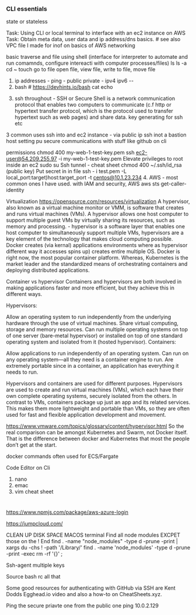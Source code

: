 ### CLI essentials 
state or stateless 

Task: Using CLI or local terminal to interface with an ec2 instance on AWS
Task: Obtain meta data, user data and ip address/dns basics. # see also VPC file I made for inof on basics of AWS networking

basic traverse and file using shell (interface for interpreter to automate and run comamnds, configure intereacti with computer processes/files) 
ls 
ls -a 
cd ~ 
touch 
go to file 
open file, view file, write to file, move file 


1. ip addresses - ping - public private - ipv4 ipv6 --
2. bash # https://devhints.io/bash
cat 
echo
>

3. ssh throughout - SSH or Secure Shell is a network communication protocol that enables two computers to communicate (c.f http or hypertext transfer protocol, which is the protocol used to transfer hypertext such as web pages) and share data.
key generating for ssh etc 

3 common uses 
ssh into and ec2 instance - via public ip 
ssh inot a bastion host 
setting pu secure communications with stuff like github on cli

permissions 
chmod 400 my-web-1-test-key.pem ssh ec2-user@54.209.255.97 -i my-web-1-test-key.pem Elevate privileges to root inside an ec2 sudo su
Ssh tunnel - cheat sheet
chmod 400 ~/.ssh/id_rsa (public key) Put secret in in file ssh - i test.pem -L local_port:target)host:target_port -t centos@10.1.23.234
4. AWS - most common ones I have used. with IAM and security, AWS aws sts get-caller-identity


Virtualization https://opensource.com/resources/virtualization
A hypervisor, also known as a virtual machine monitor or VMM, is software that creates and runs virtual machines (VMs). A hypervisor allows one host computer to support multiple guest VMs by virtually sharing its resources, such as memory and processing. - hypervisor is a software layer that enables one host computer to simultaneously support multiple VMs, hypervisors are a key element of the technology that makes cloud computing possible. Docker creates (via kernal)  applications environments where as hypervisor different way it accesses spins up) creates entire multiple OS. 
Docker is right now, the most popular container platform. Whereas, Kubernetes is the market leader and the standardized means of orchestrating containers and deploying distributed applications.

Container vs hypervisor
Containers and hypervisors are both involved in making applications faster and more efficient, but they achieve this in different ways. 


Hypervisors:

Allow an operating system to run independently from the underlying hardware through the use of virtual machines.
Share virtual computing, storage and memory resources.
Can run multiple operating systems on top of one server (bare-metal hypervisor) or installed on top of one standard operating system and isolated from it (hosted hypervisor).
Containers: 

Allow applications to run independently of an operating system. 
Can run on any operating system—all they need is a container engine to run. 
Are extremely portable since in a container, an application has everything it needs to run. 

Hypervisors and containers are used for different purposes. Hypervisors are used to create and run virtual machines (VMs), which each have their own complete operating systems, securely isolated from the others. In contrast to VMs, containers package up just an app and its related services. This makes them more lightweight and portable than VMs, so they are often used for fast and flexible application development and movement.


https://www.vmware.com/topics/glossary/content/hypervisor.html
So the real comparison can be amongst Kubernetes and Swarm, not Docker itself. That is the difference between docker and Kubernetes that most the people don’t get at the start.

docker commands often used for ECS/Fargate 

Code Editor on Cli 
1. nano 
2. emac
3. vim cheat sheet 



# 




https://www.npmjs.com/package/aws-azure-login

https://jumpcloud.com/

CLEAN UP DISK SPACE MACOS terminal Find all node modules EXCPET those on the ! End find . -name "node_modules" -type d -prune -print | xargs du -chs ! -path '/Library/' find . -name 'node_modules' -type d -prune -print -exec rm -rf '{}' ;




Ssh-agent multiple keys

Source bash rc all that

Some good resources for authenticating with GitHub via SSH are Kent Dodds Egghead.io video and also a how-to on CheatSheets.xyz.

Ping the secure priavte one from the public one ping 10.0.2.129
